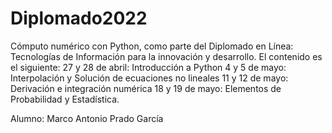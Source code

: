 # Diplomado2022



Cómputo numérico con Python, como parte del Diplomado en Línea: Tecnologías de Información para la innovación y desarrollo.  El contenido es el siguiente:  27 y 28 de abril: Introducción a Python 4 y 5 de mayo: Interpolación y Solución de ecuaciones no lineales 11 y 12 de mayo: Derivación e integración numérica 18 y 19 de mayo: Elementos de Probabilidad y Estadística. 




Alumno: Marco Antonio Prado García
